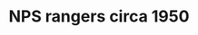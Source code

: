 ---
layout: item
format: "photo"
title: "NPS rangers circa 1950"
contributor: "Heather Akou"
creator: "National Park Service"
group: artifact
creationdate: "1940 to 1960"
shortdesc: "B&W snapshot of six National Park Service (NPS) rangers (all men) wearing regulation button-down shirts and trousers with Stetson hats, badges, neckties, belts, and dark shoes or boots.  Print is 3 by 4 inches."
copyright: "CC BY-NC 4.0"
categories: [ work ]
medium: [ photograph ]
demographic: [ men ]
time: [ mid-20th ]
tags: [ government ]
teammember: Heather Akou
---